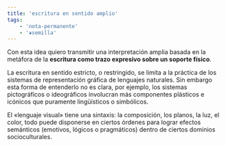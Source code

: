 ```yaml
---
title: 'escritura en sentido amplio'
tags:
    - 'nota-permanente'
    - '❦semilla'
---
```

Con esta idea quiero transmitir una interpretación amplia basada en la metáfora de la **escritura como trazo expresivo sobre un soporte físico**.

La escritura en sentido estricto, o restringido, se limita a la práctica de los sistemas de representación gráfica de lenguajes naturales. Sin embargo esta forma de entenderlo no es clara, por ejemplo, los sistemas pictográficos o ideográficos involucran más componentes plásticos e icónicos que puramente lingüísticos o simbólicos.

El «lenguaje visual» tiene una sintaxis: la composición, los planos, la luz, el color, todo puede disponerse en ciertos órdenes para lograr efectos semánticos (emotivos, lógicos o pragmáticos) dentro de ciertos dominios socioculturales. 